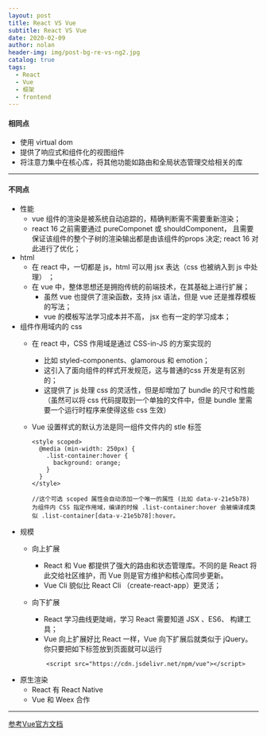 ```yaml
---
layout: post
title: React VS Vue
subtitle: React VS Vue
date: 2020-02-09
author: nolan
header-img: img/post-bg-re-vs-ng2.jpg
catalog: true
tags:
  - React
  - Vue
  - 框架
  - frontend
---
```


####    相同点

-   使用 virtual dom
-   提供了响应式和组件化的视图组件
-   将注意力集中在核心库，将其他功能如路由和全局状态管理交给相关的库
---
####    不同点

-   性能
    -   vue 组件的渲染是被系统自动追踪的，精确判断需不需要重新渲染；
    -   react 16 之前需要通过 pureComponet 或 shouldComponent， 且需要保证该组件的整个子树的渲染输出都是由该组件的props 决定; react 16 对此进行了优化；
-   html
    -   在 react 中，一切都是 js，html 可以用 jsx 表达（css 也被纳入到 js 中处理） ；
    -   在 vue 中，整体思想还是拥抱传统的前端技术，在其基础上进行扩展；
        -   虽然 vue 也提供了渲染函数，支持 jsx 语法，但是 vue 还是推荐模板的写法；
        -   vue 的模板写法学习成本并不高， jsx 也有一定的学习成本；
-   组件作用域内的 css
    -   在 react 中，CSS 作用域是通过 CSS-in-JS 的方案实现的 
        -   比如 styled-components、glamorous 和 emotion；
        -   这引入了面向组件的样式开发规范，这与普通的css 开发是有区别的；
        -   这提供了 js 处理 css 的灵活性，但是却增加了 bundle 的尺寸和性能（虽然可以将 css 代码提取到一个单独的文件中，但是 bundle 里需要一个运行时程序来使得这些 css 生效）
    -   Vue 设置样式的默认方法是同一组件文件内的 stle 标签
    
        ```
        <style scoped>
          @media (min-width: 250px) {
            .list-container:hover {
              background: orange;
            }
          }
        </style>
        
        //这个可选 scoped 属性会自动添加一个唯一的属性 (比如 data-v-21e5b78) 为组件内 CSS 指定作用域，编译的时候 .list-container:hover 会被编译成类似 .list-container[data-v-21e5b78]:hover。
        ```
-   规模
    -   向上扩展
        -   React 和 Vue 都提供了强大的路由和状态管理库。不同的是 React 将此交给社区维护，而 Vue 则是官方维护和核心库同步更新。
        -   Vue Cli 貌似比 React Cli （create-react-app）更灵活；
    -   向下扩展
        -   React 学习曲线更陡峭，学习 React 需要知道 JSX 、ES6、 构建工具；
        -    Vue 向上扩展好比 React 一样，Vue 向下扩展后就类似于 jQuery。你只要把如下标签放到页面就可以运行
        
        ```
            <script src="https://cdn.jsdelivr.net/npm/vue"></script>
        
        ```
-   原生渲染
    -   React 有 React Native
    -   Vue 和 Weex 合作
---

[参考Vue官方文档](https://cn.vuejs.org/v2/guide/comparison.html)
